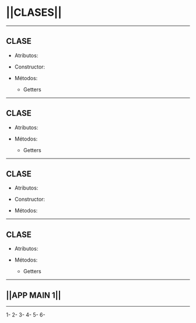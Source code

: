# ||CLASES||

--------------------------------------------------------------------------------
## CLASE 

- Atributos:
  
- Constructor: 
 
- Métodos:	
   - Getters

--------------------------------------------------------------------------------
## CLASE 
  
- Atributos:
   
- Métodos:
   - Getters
   
--------------------------------------------------------------------------------
## CLASE 
 
- Atributos:
   
- Constructor: 

- Métodos:
   
--------------------------------------------------------------------------------
## CLASE 

- Atributos:
  
- Métodos:
   - Getters
  
--------------------------------------------------------------------------------

## ||APP MAIN 1||
--------------------------------------------------------------------------------
1-
2-
3-
4-
5-
6-
